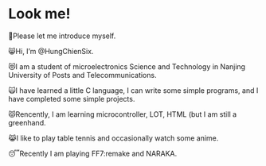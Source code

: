# Look me! 
  👐Please let me introduce myself.  
	
  😸Hi, I’m @HungChienSix. 
	
  😻I am a student of microelectronics Science and Technology in Nanjing University of Posts and Telecommunications. 
	
  🙀I have learned a little C language, I can write some simple programs, and I have completed some simple projects. 
	
  😾Rencently, I am learning microcontroller, LOT, HTML  (but I am still a greenhand. 
	
  😹I like to play table tennis and occasionally watch some anime. 
	
  😴Recently I am playing FF7:remake and NARAKA. 

<!---
HungChienSix/HungChienSix is a ✨ special ✨ repository because its `README.md` (this file) appears on your GitHub profile.
You can click the Preview link to take a look at your changes.
--->
